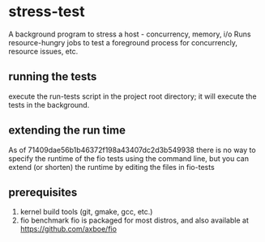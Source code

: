 # stress-test
A background program to stress a host - concurrency, memory, i/o 
Runs resource-hungry jobs to test a foreground process for concurrencly, resource issues, etc.

## running the tests
execute the run-tests script in the project root directory; it will execute the tests in the background.


## extending the run time
As of 71409dae56b1b46372f198a43407dc2d3b549938 there is no way to specify the runtime of the fio tests using the command line, but you can extend (or shorten) the runtime by editing the files in fio-tests

## prerequisites
1. kernel build tools (git, gmake, gcc, etc.)
2. fio benchmark 
fio is packaged for most distros, and also available at https://github.com/axboe/fio
